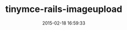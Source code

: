 ---
layout: post
title:  "tinymce-rails-imageupload"
repo:   "PerfectlyNormal/tinymce-rails-imageupload"
date:   2015-02-18 16:59:33
gemurl: http://eastblue.org/oss
---